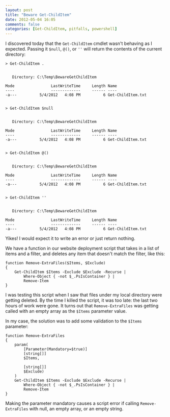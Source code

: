 ```yaml
---
layout: post
title: "Beware Get-ChildItem"
date: 2012-05-04 16:05
comments: false
categories: [Get-ChildItem, pitfalls, powershell]
---
```


I discovered today that the `Get-ChildItem` cmdlet wasn't behaving as I expected.  Passing it `$null`, `@()`, or `''` will return the contents of the current directory:

    > Get-ChildItem .
    

       Directory: C:\Temp\BewareGetChildItem
    
    Mode                LastWriteTime     Length Name
    ----                -------------     ------ ----
    -a---          5/4/2012   4:08 PM          6 Get-ChildItem.txt
    
    
    > Get-ChildItem $null

    
       Directory: C:\Temp\BewareGetChildItem
    
    Mode                LastWriteTime     Length Name
    ----                -------------     ------ ----
    -a---          5/4/2012   4:08 PM          6 Get-ChildItem.txt
    
    
    > Get-ChildItem @()

    
       Directory: C:\Temp\BewareGetChildItem
    
    Mode                LastWriteTime     Length Name
    ----                -------------     ------ ----
    -a---          5/4/2012   4:08 PM          6 Get-ChildItem.txt
    
    
    > Get-ChildItem ''

    
       Directory: C:\Temp\BewareGetChildItem
    
    Mode                LastWriteTime     Length Name
    ----                -------------     ------ ----
    -a---          5/4/2012   4:08 PM          6 Get-ChildItem.txt
    
Yikes!  I would expect it to write an error or just return nothing.

We have a function in our website deployment script that takes in a list of items and a filter, and deletes any item that doesn't match the filter, like this:

    function Remove-ExtraFiles($Items, $Exclude)
    {
        Get-ChildItem $Items -Exclude $Exclude -Recurse |
            Where-Object { -not $_.PsIsContainer } |
            Remove-Item
    }

I was testing this script when I saw that files under my local directory were getting deleted.  By the time I killed the script, it was too late: the last two hours of work were gone.  It turns out that `Remove-ExtraFiles` was getting called with an empty array as the `$Items` parameter value.

In my case, the solution was to add some validation to the `$Items` parameter:

    function Remove-ExtraFiles
    {
        param(
            [Parameter(Mandatory=$true)]
            [string[]]
            $Items,
            
            [string[]]
            $Exclude)
        )
        Get-ChildItem $Items -Exclude $Exclude -Recurse |
            Where-Object { -not $_.PsIsContainer } |
            Remove-Item
    }

Making the parameter mandatory causes a script error if calling `Remove-ExtraFiles` with null, an empty array, or an empty string.
